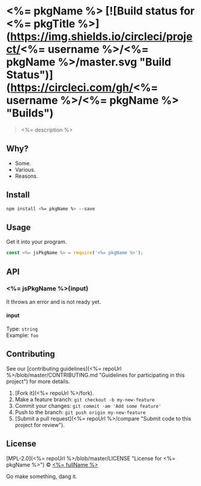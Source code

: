 # <%= pkgName %> [![Build status for <%= pkgTitle %>](https://img.shields.io/circleci/project/<%= username %>/<%= pkgName %>/master.svg "Build Status")](https://circleci.com/gh/<%= username %>/<%= pkgName %> "Builds")

> <%= description %>

## Why?

 - Some.
 - Various.
 - Reasons.

## Install

```sh
npm install <%= pkgName %> --save
```

## Usage

Get it into your program.

```js
const <%= jsPkgName %> = require('<%= pkgName %>');
```

## API

### <%= jsPkgName %>(input)

It throws an error and is not ready yet.

#### input

Type: `string`<br>
Example: `foo`

## Contributing

See our [contributing guidelines](<%= repoUrl %>/blob/master/CONTRIBUTING.md "Guidelines for participating in this project") for more details.

1. [Fork it](<%= repoUrl %>/fork).
2. Make a feature branch: `git checkout -b my-new-feature`
3. Commit your changes: `git commit -am 'Add some feature'`
4. Push to the branch: `git push origin my-new-feature`
5. [Submit a pull request](<%= repoUrl %>/compare "Submit code to this project for review").

## License

[MPL-2.0](<%= repoUrl %>/blob/master/LICENSE "License for <%= pkgName %>") © [<%= fullName %>](<%= website %> "Author of <%= pkgName %>")

Go make something, dang it.
